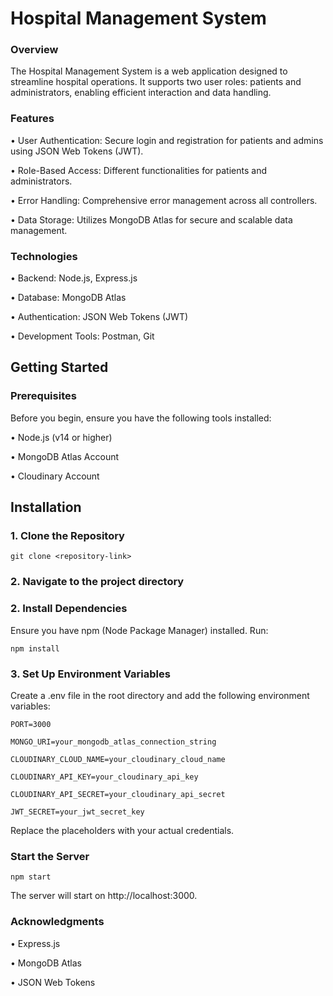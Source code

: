 <h1>Hospital Management System</h1>

### Overview

<p>The Hospital Management System is a web application designed to streamline hospital operations. It supports two user roles: patients and administrators, enabling efficient interaction and data handling.</p>

### Features

• User Authentication: Secure login and registration for patients and admins using JSON Web Tokens (JWT).

• Role-Based Access: Different functionalities for patients and administrators.

• Error Handling: Comprehensive error management across all controllers.

• Data Storage: Utilizes MongoDB Atlas for secure and scalable data management.

### Technologies

• Backend: Node.js, Express.js

• Database: MongoDB Atlas

• Authentication: JSON Web Tokens (JWT)

• Development Tools: Postman, Git 

<h2>Getting Started</h2>

### Prerequisites

Before you begin, ensure you have the following tools installed:

• Node.js (v14 or higher)

• MongoDB Atlas Account

• Cloudinary Account

## Installation

### 1. Clone the Repository

    git clone <repository-link>

### 2. Navigate to the project directory

### 2. Install Dependencies

  Ensure you have npm (Node Package Manager) installed. Run:

    npm install
   
### 3. Set Up Environment Variables

   Create a .env file in the root directory and add the following environment variables:

    PORT=3000
    
    MONGO_URI=your_mongodb_atlas_connection_string
    
    CLOUDINARY_CLOUD_NAME=your_cloudinary_cloud_name
    
    CLOUDINARY_API_KEY=your_cloudinary_api_key
    
    CLOUDINARY_API_SECRET=your_cloudinary_api_secret
    
    JWT_SECRET=your_jwt_secret_key
    
Replace the placeholders with your actual credentials.

### Start the Server

    npm start
    
The server will start on http://localhost:3000.

### Acknowledgments

• Express.js

• MongoDB Atlas

• JSON Web Tokens
